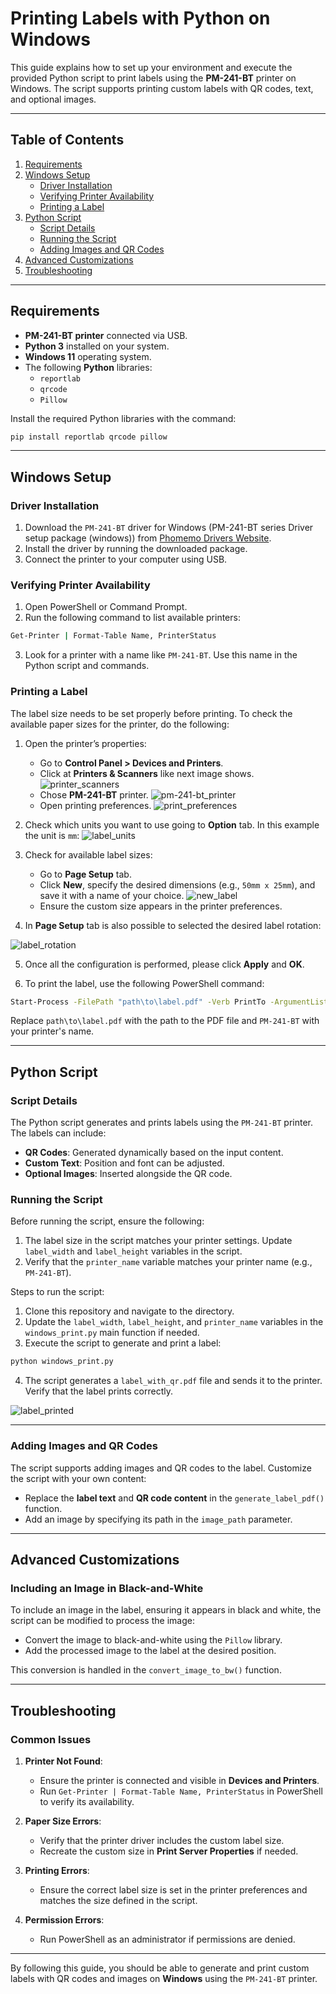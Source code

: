 # Printing Labels with Python on Windows

This guide explains how to set up your environment and execute the provided Python script to print labels using the **PM-241-BT** printer on Windows. The script supports printing custom labels with QR codes, text, and optional images.

---

## Table of Contents
1. [Requirements](#requirements)
2. [Windows Setup](#windows-setup)
   - [Driver Installation](#driver-installation)
   - [Verifying Printer Availability](#verifying-printer-availability)
   - [Printing a Label](#printing-a-label)
3. [Python Script](#python-script)
   - [Script Details](#script-details)
   - [Running the Script](#running-the-script)
   - [Adding Images and QR Codes](#adding-images-and-qr-codes)
4. [Advanced Customizations](#advanced-customizations)
5. [Troubleshooting](#troubleshooting)

---

## Requirements
- **PM-241-BT printer** connected via USB.
- **Python 3** installed on your system.
- **Windows 11** operating system.
- The following **Python** libraries:
  - `reportlab`
  - `qrcode`
  - `Pillow`

Install the required Python libraries with the command:
```bash
pip install reportlab qrcode pillow
```

---

## Windows Setup

### Driver Installation
1. Download the `PM-241-BT` driver for Windows (PM-241-BT series Driver setup package (windows)) from [Phomemo Drivers Website](https://eu.phomemo.com/pages/drivers).
2. Install the driver by running the downloaded package.
3. Connect the printer to your computer using USB.

### Verifying Printer Availability
1. Open PowerShell or Command Prompt.
2. Run the following command to list available printers:
```bash
Get-Printer | Format-Table Name, PrinterStatus
```
3. Look for a printer with a name like `PM-241-BT`. Use this name in the Python script and commands.

### Printing a Label

The label size needs to be set properly before printing. To check the available paper sizes for the printer, do the following:

1. Open the printer’s properties:
   - Go to **Control Panel > Devices and Printers**.
   - Click at **Printers & Scanners** like next image shows.
   ![printer_scanners](../images/printer_scanners.png)
   - Chose **PM-241-BT** printer.
   ![pm-241-bt_printer](../images/pm-241-bt_printer.png)
   - Open printing preferences.
   ![print_preferences](../images/print_preferences.png)

2. Check which units you want to use going to **Option** tab. In this example the unit is `mm`:
![label_units](../images/label_units.png)

3. Check for available label sizes:
   - Go to **Page Setup** tab.
   - Click **New**, specify the desired dimensions (e.g., `50mm x 25mm`), and save it with a name of your choice.
   ![new_label](../images/new_label.png)
   - Ensure the custom size appears in the printer preferences.

4. In **Page Setup** tab is also possible to selected the desired label rotation:

![label_rotation](../images/label_rotation.png)

5. Once all the configuration is performed, please click **Apply** and **OK**.

3. To print the label, use the following PowerShell command:
```bash
Start-Process -FilePath "path\to\label.pdf" -Verb PrintTo -ArgumentList "PM-241-BT"
```

Replace `path\to\label.pdf` with the path to the PDF file and `PM-241-BT` with your printer's name.

---

## Python Script

### Script Details
The Python script generates and prints labels using the `PM-241-BT` printer. The labels can include:
- **QR Codes**: Generated dynamically based on the input content.
- **Custom Text**: Position and font can be adjusted.
- **Optional Images**: Inserted alongside the QR code.

### Running the Script
Before running the script, ensure the following:
1. The label size in the script matches your printer settings. Update `label_width` and `label_height` variables in the script.
2. Verify that the `printer_name` variable matches your printer name (e.g., `PM-241-BT`).

Steps to run the script:
1. Clone this repository and navigate to the directory.
2. Update the `label_width`, `label_height`, and `printer_name` variables in the `windows_print.py` main function if needed.
3. Execute the script to generate and print a label:
```bash
python windows_print.py  
```
4. The script generates a `label_with_qr.pdf` file and sends it to the printer. Verify that the label prints correctly.

![label_printed](../images/label_printed.png)

---

### Adding Images and QR Codes
The script supports adding images and QR codes to the label. Customize the script with your own content:
- Replace the **label text** and **QR code content** in the `generate_label_pdf()` function.
- Add an image by specifying its path in the `image_path` parameter.

---

## Advanced Customizations

### Including an Image in Black-and-White
To include an image in the label, ensuring it appears in black and white, the script can be modified to process the image:
- Convert the image to black-and-white using the `Pillow` library.
- Add the processed image to the label at the desired position.

This conversion is handled in the `convert_image_to_bw()` function.

---

## Troubleshooting

### Common Issues
1. **Printer Not Found**:
   - Ensure the printer is connected and visible in **Devices and Printers**.
   - Run `Get-Printer | Format-Table Name, PrinterStatus` in PowerShell to verify its availability.

2. **Paper Size Errors**:
   - Verify that the printer driver includes the custom label size.
   - Recreate the custom size in **Print Server Properties** if needed.

3. **Printing Errors**:
   - Ensure the correct label size is set in the printer preferences and matches the size defined in the script.

4. **Permission Errors**:
   - Run PowerShell as an administrator if permissions are denied.

---

By following this guide, you should be able to generate and print custom labels with QR codes and images on **Windows** using the `PM-241-BT` printer.
